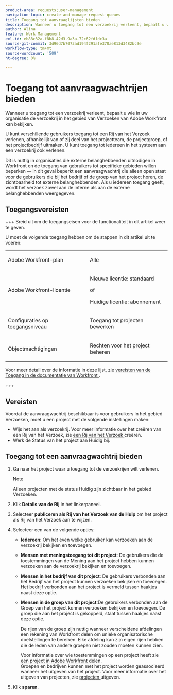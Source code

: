 ```yaml
---
product-area: requests;user-management
navigation-topic: create-and-manage-request-queues
title: Toegang tot aanvraaglijsten bieden
description: Wanneer u toegang tot een verzoekrij verleent, bepaalt u wie in uw organisatie de verzoekrij in het gebied van Verzoeken van Adobe Workfront kan bekijken.
author: Alina
feature: Work Management
exl-id: eb88c32a-f8b8-42d3-9a3a-72c62fd1dc3a
source-git-commit: 3d96d7b7073ad194f291afe370ae813d3482bc9e
workflow-type: tm+mt
source-wordcount: '509'
ht-degree: 0%

---
```


# Toegang tot aanvraagwachtrijen bieden

Wanneer u toegang tot een verzoekrij verleent, bepaalt u wie in uw organisatie de verzoekrij in het gebied van Verzoeken van Adobe Workfront kan bekijken.

U kunt verschillende gebruikers toegang tot een Rij van het Verzoek verlenen, afhankelijk van of zij deel van het projectteam, de projectgroep, of het projectbedrijf uitmaken. U kunt toegang tot iedereen in het systeem aan een verzoekrij ook verlenen.

Dit is nuttig in organisaties die externe belanghebbenden uitnodigen in Workfront en de toegang van gebruikers tot specifieke gebieden willen beperken — in dit geval beperkt een aanvraagwachtrij die alleen open staat voor de gebruikers die bij het bedrijf of de groep van het project horen, de zichtbaarheid tot externe belanghebbenden. Als u iedereen toegang geeft, wordt het verzoek zowel aan de interne als aan de externe belanghebbenden weergegeven.

## Toegangsvereisten

+++ Breid uit om de toegangseisen voor de functionaliteit in dit artikel weer te geven.

U moet de volgende toegang hebben om de stappen in dit artikel uit te voeren:

<table style="table-layout:auto"> 
 <col> 
 <col> 
 <tbody> 
  <tr> 
   <td role="rowheader">Adobe Workfront-plan</td> 
   <td> <p>Alle </p> </td> 
  </tr> 
  <tr> 
   <td role="rowheader">Adobe Workfront-licentie</td> 
   <td> 
   <p>Nieuwe licentie: standaard </p>
   of
   <p>Huidige licentie: abonnement </p> </td> 
  </tr> 
  <tr> 
   <td role="rowheader">Configuraties op toegangsniveau</td> 
   <td> <p>Toegang tot projecten bewerken</p> </td> 
  </tr> 
  <tr> 
   <td role="rowheader">Objectmachtigingen</td> 
   <td> <p> Rechten voor het project beheren</p> </td> 
  </tr> 
 </tbody> 
</table>

Voor meer detail over de informatie in deze lijst, zie [ vereisten van de Toegang in de documentatie van Workfront ](/help/quicksilver/administration-and-setup/add-users/access-levels-and-object-permissions/access-level-requirements-in-documentation.md).

+++

## Vereisten

Voordat de aanvraagwachtrij beschikbaar is voor gebruikers in het gebied Verzoeken, moet u een project met de volgende instellingen maken:

* Wijs het aan als verzoekrij. Voor meer informatie over het creëren van een Rij van het Verzoek, zie [ een Rij van het Verzoek ](../../../manage-work/requests/create-and-manage-request-queues/create-request-queue.md) creëren.
* Werk de Status van het project aan Huidig bij.

## Toegang tot een aanvraagwachtrij bieden

1. Ga naar het project waar u toegang tot de verzoekrijen wilt verlenen.

   >[!NOTE]
   >
   >Alleen projecten met de status Huidig zijn zichtbaar in het gebied Verzoeken.

1. Klik **Details van de Rij** in het linkerpaneel.
1. Selecteer **publiceren als Rij van het Verzoek van de Hulp** om het project als Rij van het Verzoek aan te wijzen.
1. Selecteer een van de volgende opties:

   * **Iedereen**: Om het even welke gebruiker kan verzoeken aan de verzoekrij bekijken en toevoegen.
   * **Mensen met meningstoegang tot dit project**: De gebruikers die de toestemmingen van de Mening aan het project hebben kunnen verzoeken aan de verzoekrij bekijken en toevoegen.
   * **Mensen in het bedrijf van dit project**: De gebruikers verbonden aan het Bedrijf van het project kunnen verzoeken bekijken en toevoegen. Het bedrijf verbonden aan het project is vermeld tussen haakjes naast deze optie.
   * **Mensen in de groep van dit project**:De gebruikers verbonden aan de Groep van het project kunnen verzoeken bekijken en toevoegen. De groep die aan het project is gekoppeld, staat tussen haakjes naast deze optie.

     De rijen van de groep zijn nuttig wanneer verscheidene afdelingen een rekening van Workfront delen om unieke organisatorische doelstellingen te bereiken. Elke afdeling kan zijn eigen rijen hebben die de leden van andere groepen niet zouden moeten kunnen zien.

     Voor informatie over wie toestemmingen op een project heeft zie [ een project in Adobe Workfront ](../../../workfront-basics/grant-and-request-access-to-objects/share-a-project.md) delen.\
     Groepen en bedrijven kunnen met het project worden geassocieerd wanneer het uitgeven van het project. Voor meer informatie over het uitgeven van projecten, zie [ projecten ](../../../manage-work/projects/manage-projects/edit-projects.md) uitgeven.

1. Klik **sparen**.
